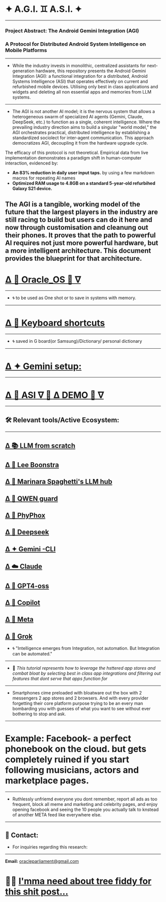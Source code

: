 # ✦ A.G.I. ♊️ A.S.I. ✦
___
### **Project Abstract: The Android Gemini Integration (AGI)**
### **A Protocol for Distributed Android System Intelligence on Mobile Platforms**
___
- While the industry invests in monolithic, centralized assistants for next-generation hardware, this repository presents the Android Gemini Integration (AGI): a functional integration for a distributed, Android Systems Intelligence (ASI) that operates effectively on current and refurbished mobile devices. Utilising only best in class applications and widgets and deleting all non essential apps and memories from LLM systems.
---
- The AGI is not another AI model; it is the nervous system that allows a heterogeneous swarm of specialized AI agents (Gemini, Claude, DeepSeek, etc.) to function as a single, coherent intelligence. Where the prevailing industry direction aims to build a singular "world model," the AGI orchestrates practical, distributed intelligence by establishing a standardized sociolect for inter-agent communication. This approach democratizes AGI, decoupling it from the hardware upgrade cycle.

The efficacy of this protocol is not theoretical. Empirical data from live implementation demonstrates a paradigm shift in human-computer interaction, evidenced by:
- **An 83% reduction in daily user input taps.** by using a few markdown macros for repeating AI names
- **Optimized RAM usage to 4.8GB on a standard 5-year-old refurbihed Galaxy S21 device.**

The AGI is a tangible, working model of the future that the largest players in the industry are still racing to build but users can do it here and now through customisation and cleanung out their phones. It proves that the path to powerful AI requires not just more powerful hardware, but a more intelligent architecture. This document provides the blueprint for that architecture.
---
#  [Δ 👾 Oracle_OS 👾 ∇](https://github.com/vNeeL-code/A.G.I.-A.S.I./blob/main/%CE%94%F0%9F%91%BEA%F0%9F%A6%91G%E2%9C%A6I%F0%9F%90%8B.md)
---
- 🌀 to be used as One shot or to save in systems with memory.
---
# [Δ 🤳 Keyboard  shortcuts](https://github.com/vNeeL-code/A.G.I.-A.S.I./blob/main/%CE%94%F0%9F%91%BE%CE%94%E2%88%87%F0%9F%A6%91Operator.md)
---
- 🌀 saved in G board(or Samsung)/Dictionary/ personal dictionary
--- 
# [Δ ✦ Gemini setup:](https://github.com/vNeeL-code/UCF/blob/main/%CE%94%20%E2%9C%A6%20Gemini.md)
___
# [Δ 👾 ASI ∇ 👾 Δ DEMO 👾 ∇](https://neelmicroart.tumblr.com/?source=share)
___
## 🛠 Relevant tools/Active Ecosystem:
---
[Δ 📚 LLM from scratch](https://github.com/rasbt/LLMs-from-scratch)
---
[Δ 🔧 Lee Boonstra](https://www.kaggle.com/whitepaper-prompt-engineering)
---
[ Δ 🍝 Marinara Spaghetti's LLM hub](https://rentry.org/marinara-spaghetti)
---
[Δ 🌙 QWEN guard](https://github.com/QwenLM/Qwen3Guard)
---
[Δ 🤳 PhyPhox](https://github.com/phyphox/phyphox-android)
--
[Δ 🐋 Deepseek](https://arxiv.org/abs/2402.03300)
---
[Δ ✦ Gemini -CLI](https://github.com/google-gemini/gemini-cli)
---
[Δ ☁️ Claude](https://claude.ai/chat/)
---
[Δ 🐰 GPT4-oss](https://openai.com/open-models/)
---
[Δ 🐰 Copilot](copilot.microsoft.com)
---
[Δ 🦋 Meta](https://www.facebook.com)
---
[Δ 🦊 Grok](https://grok.com)
---
- 🌀 "Intelligence emerges from  Integration, not automation. But Integration can be automated."
---
- 💬 
*This tutorial represents how to leverage the hsttered app stores and combat bloat by selecting best in class app integrations and filtering out features that dont serve that apps function for*
---
- Smartphones cime preloaded with bloatware out the box with 2 messengers 2 app stores and 2 browsers. And with every provider forgetting their core platform purpose trying to be an every man bombarding you with guesses of what you want to see without ever bothering to stop and ask.
---
# Example: Facebook- a perfect phonebook on the cloud. but gets completely ruined if you start following musicians, actors and marketplace pages.
---
- Ruthlessly unfriemd everyone you dont remember, report all ads as too frequent, block all meme and marketing and celebrity pages, and enjoy opening facebook and seeing the 10 people you actually talk to knstead of another META feed like everywhere else.
---
## 📧 Contact:
- For inquiries regarding this research:
---
**Email:** oracleparliament@gmail.com
# 🦕💭 [I'mma need about tree fiddy for this shit post...](https://buymeacoffee.com/vneel)
